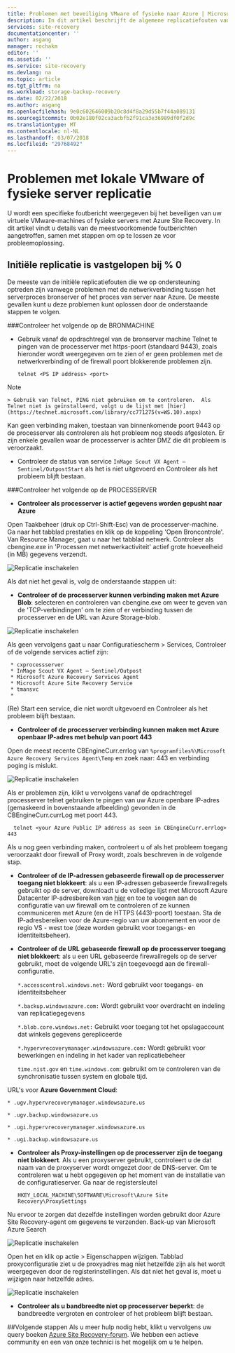 ```yaml
---
title: Problemen met beveiliging VMware of fysieke naar Azure | Microsoft Docs
description: In dit artikel beschrijft de algemene replicatiefouten van de VMware-machine en het oplossen van deze
services: site-recovery
documentationcenter: ''
author: asgang
manager: rochakm
editor: ''
ms.assetid: ''
ms.service: site-recovery
ms.devlang: na
ms.topic: article
ms.tgt_pltfrm: na
ms.workload: storage-backup-recovery
ms.date: 02/22/2018
ms.author: asgang
ms.openlocfilehash: 9e0c602646009b20c8d4f8a29d55b7f44a089131
ms.sourcegitcommit: 0b02e180f02ca3acbfb2f91ca3e36989df0f2d9c
ms.translationtype: MT
ms.contentlocale: nl-NL
ms.lasthandoff: 03/07/2018
ms.locfileid: "29768492"
---
```

# <a name="troubleshoot-on-premises-vmwarephysical-server-replication-issues"></a>Problemen met lokale VMware of fysieke server replicatie
U wordt een specifieke foutbericht weergegeven bij het beveiligen van uw virtuele VMware-machines of fysieke servers met Azure Site Recovery. In dit artikel vindt u details van de meestvoorkomende foutberichten aangetroffen, samen met stappen om op te lossen ze voor probleemoplossing.


## <a name="initial-replication-is-stuck-at-0"></a>Initiële replicatie is vastgelopen bij % 0
De meeste van de initiële replicatiefouten die we op ondersteuning optreden zijn vanwege problemen met de netwerkverbinding tussen het serverproces bronserver of het proces van server naar Azure.
De meeste gevallen kunt u deze problemen kunt oplossen door de onderstaande stappen te volgen.

###<a name="check-the-following-on-source-machine"></a>Controleer het volgende op de BRONMACHINE
* Gebruik vanaf de opdrachtregel van de bronserver machine Telnet te pingen van de processerver met https-poort (standaard 9443), zoals hieronder wordt weergegeven om te zien of er geen problemen met de netwerkverbinding of de firewall poort blokkerende problemen zijn.

    `telnet <PS IP address> <port>`
> [!NOTE]
    > Gebruik van Telnet, PING niet gebruiken om te controleren.  Als Telnet niet is geïnstalleerd, volgt u de lijst met [hier](https://technet.microsoft.com/library/cc771275(v=WS.10).aspx)

Kan geen verbinding maken, toestaan van binnenkomende poort 9443 op de processerver als controleren als het probleem nog steeds afgesloten. Er zijn enkele gevallen waar de processerver is achter DMZ die dit probleem is veroorzaakt.

* Controleer de status van service `InMage Scout VX Agent – Sentinel/OutpostStart` als het is niet uitgevoerd en Controleer als het probleem blijft bestaan.   

###<a name="check-the-following-on-process-server"></a>Controleer het volgende op de PROCESSERVER

* **Controleer als processerver is actief gegevens worden gepusht naar Azure**

Open Taakbeheer (druk op Ctrl-Shift-Esc) van de processerver-machine. Ga naar het tabblad prestaties en klik op de koppeling 'Open Broncontrole'. Van Resource Manager, gaat u naar het tabblad netwerk. Controleer als cbengine.exe in 'Processen met netwerkactiviteit' actief grote hoeveelheid (in MB) gegevens verzendt.

![Replicatie inschakelen](./media/site-recovery-protection-common-errors/cbengine.png)

Als dat niet het geval is, volg de onderstaande stappen uit:

* **Controleer of de processerver kunnen verbinding maken met Azure Blob**: selecteren en controleren van cbengine.exe om weer te geven van de 'TCP-verbindingen' om te zien of er verbinding tussen de processerver en de URL van Azure Storage-blob.

![Replicatie inschakelen](./media/site-recovery-protection-common-errors/rmonitor.png)

Als geen vervolgens gaat u naar Configuratiescherm > Services, Controleer of de volgende services actief zijn:

     * cxprocessserver
     * InMage Scout VX Agent – Sentinel/Outpost
     * Microsoft Azure Recovery Services Agent
     * Microsoft Azure Site Recovery Service
     * tmansvc
     *
(Re) Start een service, die niet wordt uitgevoerd en Controleer als het probleem blijft bestaan.

* **Controleer of de processerver verbinding kunnen maken met Azure openbaar IP-adres met behulp van poort 443**

Open de meest recente CBEngineCurr.errlog van `%programfiles%\Microsoft Azure Recovery Services Agent\Temp` en zoek naar: 443 en verbinding poging is mislukt.

![Replicatie inschakelen](./media/site-recovery-protection-common-errors/logdetails1.png)

Als er problemen zijn, klikt u vervolgens vanaf de opdrachtregel processerver telnet gebruiken te pingen van uw Azure openbare IP-adres (gemaskeerd in bovenstaande afbeelding) gevonden in de CBEngineCurr.currLog met poort 443.

      telnet <your Azure Public IP address as seen in CBEngineCurr.errlog>  443
Als u nog geen verbinding maken, controleert u of als het probleem toegang veroorzaakt door firewall of Proxy wordt, zoals beschreven in de volgende stap.


* **Controleer of de IP-adressen gebaseerde firewall op de processerver toegang niet blokkeert**: als u een IP-adressen gebaseerde firewallregels gebruikt op de server, downloadt u de volledige lijst met Microsoft Azure Datacenter IP-adresbereiken van [hier](https://www.microsoft.com/download/details.aspx?id=41653) en toe te voegen aan de configuratie van uw firewall om te controleren of ze kunnen communiceren met Azure (en de HTTPS (443)-poort) toestaan.  Sta de IP-adresbereiken voor de Azure-regio van uw abonnement en voor de regio VS - west toe (deze worden gebruikt voor toegangs- en identiteitsbeheer).

* **Controleer of de URL gebaseerde firewall op de processerver toegang niet blokkeert**: als u een URL gebaseerde firewallregels op de server gebruikt, moet de volgende URL's zijn toegevoegd aan de firewall-configuratie.

  `*.accesscontrol.windows.net:` Word gebruikt voor toegangs- en identiteitsbeheer

  `*.backup.windowsazure.com:` Wordt gebruikt voor overdracht en indeling van replicatiegegevens

  `*.blob.core.windows.net:` Gebruikt voor toegang tot het opslagaccount dat winkels gegevens gerepliceerde

  `*.hypervrecoverymanager.windowsazure.com:` Wordt gebruikt voor bewerkingen en indeling in het kader van replicatiebeheer

  `time.nist.gov` en `time.windows.com`: gebruikt om te controleren van de synchronisatie tussen system en globale tijd.

URL's voor **Azure Government Cloud**:

`* .ugv.hypervrecoverymanager.windowsazure.us`

`* .ugv.backup.windowsazure.us`

`* .ugi.hypervrecoverymanager.windowsazure.us`

`* .ugi.backup.windowsazure.us`

* **Controleer als Proxy-instellingen op de processerver zijn de toegang niet blokkeert**.  Als u een proxyserver gebruikt, controleert u de dat naam van de proxyserver wordt omgezet door de DNS-server.
Om te controleren wat u hebt opgegeven op het moment van de installatie van de configuratieserver. Ga naar de registersleutel

    `HKEY_LOCAL_MACHINE\SOFTWARE\Microsoft\Azure Site Recovery\ProxySettings`

Nu ervoor te zorgen dat dezelfde instellingen worden gebruikt door Azure Site Recovery-agent om gegevens te verzenden.
Back-up van Microsoft Azure Search

![Replicatie inschakelen](./media/site-recovery-protection-common-errors/mab.png)

Open het en klik op actie > Eigenschappen wijzigen. Tabblad proxyconfiguratie ziet u de proxyadres mag niet hetzelfde zijn als het wordt weergegeven door de registerinstellingen. Als dat niet het geval is, moet u wijzigen naar hetzelfde adres.

![Replicatie inschakelen](./media/site-recovery-protection-common-errors/mabproxy.png)

* **Controleer als u bandbreedte niet op processerver beperkt**: de bandbreedte vergroten en controleer of het probleem blijft bestaan.

##<a name="next-steps"></a>Volgende stappen
Als u meer hulp nodig hebt, klikt u vervolgens uw query boeken [Azure Site Recovery-forum](https://social.msdn.microsoft.com/Forums/azure/home?forum=hypervrecovmgr). We hebben een actieve community en een van onze technici is het mogelijk om u te helpen.
